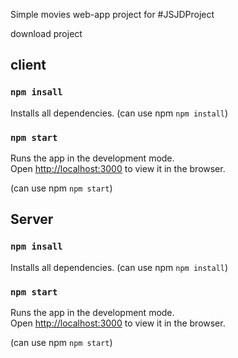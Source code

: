 Simple movies web-app project for #JSJDProject

download project

## client

### `npm insall`

Installs all dependencies. (can use npm `npm install`)

### `npm start`

Runs the app in the development mode.<br />
Open [http://localhost:3000](http://localhost:3000) to view it in the browser.

(can use npm `npm start`)


## Server

### `npm insall`

Installs all dependencies. (can use npm `npm install`)

### `npm start`

Runs the app in the development mode.<br />
Open [http://localhost:3000](http://localhost:3000) to view it in the browser.

(can use npm `npm start`)

